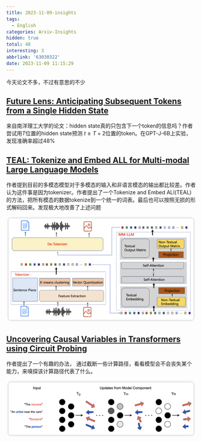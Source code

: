 ```yaml
---
title: 2023-11-09-insights
tags:
  - English
categories: Arxiv-Insights
hidden: true
total: 48
interesting: 3
abbrlink: '63030322'
date: 2023-11-09 11:15:29
---
```


今天论文不多，不过有意思的不少

## [Future Lens: Anticipating Subsequent Tokens from a Single Hidden State](https://arxiv.org/pdf/2311.04897.pdf)

来自南洋理工大学的论文：hidden state真的只包含下一个token的信息吗？作者尝试用$T$位置的hidden state预测 $t \geq T+2$位置的token。在GPT-J-6B上实验，发现准确率超过48%



## [TEAL: Tokenize and Embed ALL for Multi-modal Large Language Models](https://arxiv.org/pdf/2311.04589.pdf)

作者提到目前的多模态模型对于多模态的输入和非语言模态的输出都比较差。作者认为这件事是因为tokenizer。作者提出了一个Tokenize and Embed ALl(TEAL)的方法，把所有模态的数据tokenize到一个统一的词表。最后也可以按照无损的形式解码回来。发现极大地改善了上述问题

<img src="../../files/images/arxiv-insights/2023:11:06-11:10/teal.png">





## [Uncovering Causal Variables in Transformers using Circuit Probing](https://arxiv.org/pdf/2311.04354.pdf)

作者提出了一个有趣的办法， 通过截断一些计算路径，看看模型会不会丧失某个能力，来嗅探该计算路径代表了什么。

<img src="../../files/images/arxiv-insights/2023:11:06-11:10/circuit.png">
